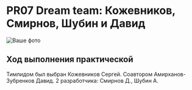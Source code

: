 # PR07 Dream team: Кожевников, Смирнов, Шубин и Давид

![Ваше фото](https://www.google.ru/url?sa=i&url=https%3A%2F%2Fgorod-812.ru%2Fkak-putin-okazalsya-zamom-borodina%2F&psig=AOvVaw2EjdEsFhHCm2yOIIMJ5rsv&ust=1739860148730000&source=images&cd=vfe&opi=89978449&ved=0CBQQjRxqFwoTCICU4aOKyosDFQAAAAAdAAAAABAE)

## Ход выполнения практической

Тимлидом был выбран Кожевников Сергей.
Соавтором Амирханов-Зубренков Давид.
2 разработчика: Смирнов Д., Шубин А.
